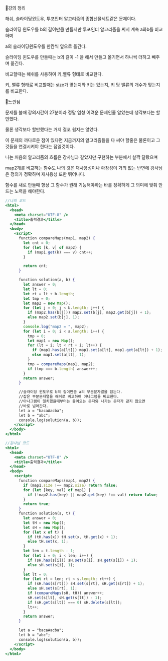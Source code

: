 📌강의 정리

해쉬, 슬라이딩윈도우, 투포인터 알고리즘의 종합선물세트같은 문제이다.

슬라이딩 윈도우를 b의 길이만큼 만들지만 투포인터 알고리즘을 써서 계속 a와b를 비교하며

a의 슬라이딩윈도우를 한칸씩 옆으로 옮긴다. 

슬라이딩 윈도우를 만들때는 b의 길이 -1 을 해서 만들고 옮기면서 하나씩 더하고 빼주며 옮긴다.

비교할때는 해쉬를 사용하여 키,밸류 형태로 비교한다.

키, 밸류 형태로 비교할때는 size가 맞는지와 키는 있는지, 키 당 밸류의 개수가 맞는지를 비교한다. 

📌느낀점

문제를 볼때 강의시간이 27분이라 정말 엄청 어려운 문제인줄 알았는데 생각보다는 할만했다.

물론 생각보다 할만했다는 거지 결코 쉽지는 않았다.

이 문제의 까다로운 점이 있다면 지금까지의 알고리즘들을 다 써야 할줄은 물론이고 그것들을 연결시켜야 한다는 점일것이다.

나는 처음의 알고리즘의 흐름은 강사님과 같았지만 구현하는 부분에서 살짝 달랐으며

map2개를 비교하는 함수도 나의 것은 재사용성이나 확장성이 거의 없는 반면에 강사님은 정의가 정확하며 재사용성 또한 뛰어나다.

함수를 새로 만들때 항상 그 함수가 원래 기능해야하는 바를 정확하게 그 의미에 맞춰 만드는 노력을 해야한다.

```jsx
//나의 코드
<html>
  <head>
    <meta charset="UTF-8" />
    <title>출력결과</title>
  </head>
  <body>
    <script>
      function compareMaps(map1, map2) {
        let cnt = 0;
        for (let [k, v] of map2) {
          if (map1.get(k) === v) cnt++;
        }

        return cnt;
      }

      function solution(a, b) {
        let answer = 0;
        let lt = 0;
        let rt = lt + b.length;
        let tmp = 0;
        let map2 = new Map();
        for (let j = 0; j < b.length; j++) {
          if (map2.has(b[j])) map2.set(b[j], map2.get(b[j]) + 1);
          else map2.set(b[j], 1);
        }
        console.log("map2 = ", map2);
        for (let i = 0; i < a.length; i++) {
          tmp = 0;
          let map1 = new Map();
          for (lt = i; lt < rt + i; lt++) {
            if (map1.has(a[lt])) map1.set(a[lt], map1.get(a[lt]) + 1);
            else map1.set(a[lt], 1);
          }
          tmp = compareMaps(map1, map2);
          if (tmp === b.length) answer++;
        }
        return answer;
      }

      //슬라이딩 윈도우로 b의 길이만큼 a의 부분문자열을 잡는다.
      //잡은 부분문자열을 해쉬로 비교하여 아나그램을 비교한다.
      //아나그램이 일치했을때부터는 들어오는 문자와 나가는 문자가 같지 않으면
      //바로 넘어간다.
      let a = "bacaAacba";
      let b = "abc";
      console.log(solution(a, b));
    </script>
  </body>
</html>
```

```jsx
//강사님 코드
<html>
  <head>
    <meta charset="UTF-8" />
    <title>출력결과</title>
  </head>
  <body>
    <script>
      function compareMaps(map1, map2) {
        if (map1.size !== map2.size) return false;
        for (let [key, val] of map1) {
          if (!map2.has(key) || map2.get(key) !== val) return false;
        }
        return true;
      }
      function solution(s, t) {
        let answer = 0;
        let tH = new Map();
        let sH = new Map();
        for (let x of t) {
          if (tH.has(x)) tH.set(x, tH.get(x) + 1);
          else tH.set(x, 1);
        }
        let len = t.length - 1;
        for (let i = 0; i < len; i++) {
          if (sH.has(s[i])) sH.set(s[i], sH.get(s[i]) + 1);
          else sH.set(s[i], 1);
        }
        let lt = 0;
        for (let rt = len; rt < s.length; rt++) {
          if (sH.has(s[rt])) sH.set(s[rt], sH.get(s[rt]) + 1);
          else sH.set(s[rt], 1);
          if (compareMaps(sH, tH)) answer++;
          sH.set(s[lt], sH.get(s[lt]) - 1);
          if (sH.get(s[lt]) === 0) sH.delete(s[lt]);
          lt++;
        }
        return answer;
      }

      let a = "bacaAacba";
      let b = "abc";
      console.log(solution(a, b));
    </script>
  </body>
</html>
```
